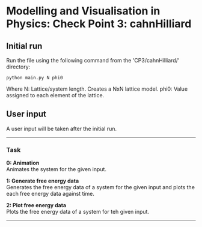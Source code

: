 # Modelling and Visualisation in Physics: Check Point 3: cahnHilliard

## Initial run
Run the file using the following command from the 'CP3/cahnHilliard/' directory:
```
python main.py N phi0
```
Where N: Lattice/system length. Creates a NxN lattice model.
phi0: Value assigned to each element of the lattice.

## User input
A user input will be taken after the initial run.

---

### Task

__0: Animation__\
Animates the system for the given input.

__1: Generate free energy data__\
Generates the free energy data of a system for the given input and plots the each free energy data against time.

__2: Plot free energy data__\
Plots the free energy data of a system for teh given input.

---

